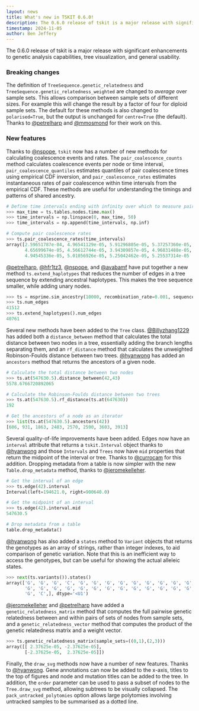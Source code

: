 ```yaml
---
layout: news
title: What's new in TSKIT 0.6.0!
description: The 0.6.0 release of tskit is a major release with significant enhancements to genetic analysis capabilities, tree visualization, and general usability. 
timestamp: 2024-11-05
author: Ben Jeffery
---
```


The 0.6.0 release of tskit is a major release with significant enhancements to genetic
analysis capabilities, tree visualization, and general usability. 

### Breaking changes

The definition of `TreeSequence.genetic_relatedness` and
`TreeSequence.genetic_relatedness_weighted` are changed to *average* over sample sets.
This allows comparison between sample sets of different sizes. For example this will change the result
by a factor of four for diploid sample sets. The default for these methods is also changed to
`polarised=True`, but the output is unchanged for `centre=True` (the default). Thanks to 
[@petrelharp](https://github.com/petrelharp) and [@mmosmond](https://github.com/mmosmond) for their work on this.

### New features
Thanks to [@nspope](https://github.com/nspope), `tskit` now has a number of new methods for
calculating coalescence events and rates. The `pair_coalescence_counts` method calculates
coalescence events per node or time interval, `pair_coalescence_quantiles` estimates quantiles
of pair coalescence times using empirical CDF inversion, and `pair_coalescence_rates` estimates
instantaneous rates of pair coalescence within time intervals from the empirical CDF.
These methods are useful for understanding the timings and patterns of shared ancestry.

```python
# Define time intervals ending with infinity over which to measure pair coalescence rates
>>> max_time = ts.tables.nodes.time.max()
>>> time_intervals = np.linspace(0, max_time, 50)
>>> time_intervals = np.append(time_intervals, np.inf)

# Compute pair coalescence rates
>>> ts.pair_coalescence_rates(time_intervals)
array([2.59651787e-04, 4.96541129e-05, 5.91296805e-05, 5.37257360e-05,
       4.65699674e-05, 4.56612744e-05, 3.94309857e-05, 4.96831488e-05,
       4.94545336e-05, 5.01056926e-05, 5.25042462e-05, 5.25537314e-05 ...
```

[@petrelharp](https://github.com/petrelharp), [@hfr1tz3](https://github.com/hfr1tz3), [@nspope](https://github.com/nspope), and [@avabamf](https://github.com/avabamf) have put together a new method `ts.extend_haplotypes` that reduces the number of edges in a tree sequence by extending ancestral haplotypes. This makes the tree sequence smaller, while adding unary nodes.

```python
>>> ts = msprime.sim_ancestry(10000, recombination_rate=0.001, sequence_length=10000)
>>> ts.num_edges
41512
>>> ts.extend_haplotypes().num_edges
40761
```


Several new methods have been added to the `Tree` class. [@Billyzhang1229](https://github.com/Billyzhang1229) has added both a `distance_between` method that calculates the total distance between two nodes in a tree, essentially adding  the branch lengths separating them, and an `rf_distance` method that calculates the unweighted Robinson-Foulds distance between two trees. [@hyanwong](https://github.com/hyanwong) has added an `ancestors` method that returns the ancestors of a given node.

```python
# Calculate the total distance between two nodes
>>> ts.at(547630.5).distance_between(42,43)
5578.6766720892065

# Calculate the Robinson-Foulds distance between two trees
>>> ts.at(547630.5).rf_distance(ts.at(647630))
192

# Get the ancestors of a node as an iterator
>>> list(ts.at(547630.5).ancestors(42))
[606, 931, 1863, 2483, 2570, 2590, 3603, 3913]
```

Several quality-of-life improvements have been added. Edges now have an `interval` attribute that returns a `tskit.Interval` object thanks to [@hyanwong](https://github.com/hyanwong) and those `Intervals` and `Trees` now have `mid` properties that return the midpoint of the interval or tree. Thanks to [@currocam](https://github.com/currocam) for this addition. Dropping metadata from a table is now simpler with the new `Table.drop_metadata` method, thanks to [@jeromekelleher](https://github.com/jeromekelleher).

```python
# Get the interval of an edge
>>> ts.edge(42).interval
Interval(left=194621.0, right=900640.0)

# Get the midpoint of an interval
>>> ts.edge(42).interval.mid
547630.5

# Drop metadata from a table
table.drop_metadata()
```

[@hyanwong](https://github.com/hyanwong) has also added a `states` method to `Variant` objects that returns the genotypes as an array of strings, rather than integer indexes, to aid comparison of genetic variation. Note that this is an inefficient way to access the genotypes, but can be useful for showing the actual alleleic states.

```python
>>> next(ts.variants()).states()
array(['G', 'G', 'G', 'C', 'G', 'G', 'G', 'G', 'G', 'G', 'G', 'G', 'G',
       'G', 'G', 'G', 'G', 'G', 'G', 'G', 'G', 'G', 'G', 'G', 'G', 'G',
       'G', 'C',], dtype='<U1')
```

[@jeromekelleher](https://github.com/jeromekelleher) and [@petrelharp](https://github.com/petrelharp) have added a `genetic_relatedness_matrix` method that computes the full pairwise genetic relatedness between and within pairs of sets of nodes from sample sets, and a `genetic_relatedness_vector` method that computes the product of the genetic relatedness matrix and a weight vector.

```python
>>> ts.genetic_relatedness_matrix(sample_sets=((0,1),(2,3)))
array([[ 2.37625e-05, -2.37625e-05],
       [-2.37625e-05,  2.37625e-05]])
```

Finally, the `draw_svg` methods now have a number of new features. Thanks to [@hyanwong](https://github.com/hyanwong). Gene annotations can now be added to the x-axis, titles to the top of figures and node and mutation titles can be added to the tree. In addition, the `order` parameter can be used to pass a subset of nodes to the `Tree.draw_svg` method, allowing subtrees to be visually collapsed. The `pack_untracked_polytomies` option allows large polytomies involving untracked samples to be summarised as a dotted line.